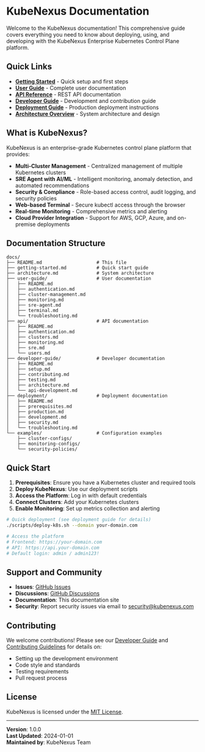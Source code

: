 # KubeNexus Documentation

Welcome to the KubeNexus documentation! This comprehensive guide covers everything you need to know about deploying, using, and developing with the KubeNexus Enterprise Kubernetes Control Plane platform.

## Quick Links

- **[Getting Started](getting-started.md)** - Quick setup and first steps
- **[User Guide](user-guide/)** - Complete user documentation
- **[API Reference](api/)** - REST API documentation
- **[Developer Guide](developer-guide/)** - Development and contribution guide
- **[Deployment Guide](deployment/)** - Production deployment instructions
- **[Architecture Overview](architecture.md)** - System architecture and design

## What is KubeNexus?

KubeNexus is an enterprise-grade Kubernetes control plane platform that provides:

- **Multi-Cluster Management** - Centralized management of multiple Kubernetes clusters
- **SRE Agent with AI/ML** - Intelligent monitoring, anomaly detection, and automated recommendations
- **Security & Compliance** - Role-based access control, audit logging, and security policies
- **Web-based Terminal** - Secure kubectl access through the browser
- **Real-time Monitoring** - Comprehensive metrics and alerting
- **Cloud Provider Integration** - Support for AWS, GCP, Azure, and on-premise deployments

## Documentation Structure

```
docs/
├── README.md                    # This file
├── getting-started.md           # Quick start guide
├── architecture.md              # System architecture
├── user-guide/                  # User documentation
│   ├── README.md
│   ├── authentication.md
│   ├── cluster-management.md
│   ├── monitoring.md
│   ├── sre-agent.md
│   ├── terminal.md
│   └── troubleshooting.md
├── api/                         # API documentation
│   ├── README.md
│   ├── authentication.md
│   ├── clusters.md
│   ├── monitoring.md
│   ├── sre.md
│   └── users.md
├── developer-guide/             # Developer documentation
│   ├── README.md
│   ├── setup.md
│   ├── contributing.md
│   ├── testing.md
│   ├── architecture.md
│   └── api-development.md
├── deployment/                  # Deployment documentation
│   ├── README.md
│   ├── prerequisites.md
│   ├── production.md
│   ├── development.md
│   ├── security.md
│   └── troubleshooting.md
└── examples/                    # Configuration examples
    ├── cluster-configs/
    ├── monitoring-configs/
    └── security-policies/
```

## Quick Start

1. **Prerequisites**: Ensure you have a Kubernetes cluster and required tools
2. **Deploy KubeNexus**: Use our deployment scripts
3. **Access the Platform**: Log in with default credentials
4. **Connect Clusters**: Add your Kubernetes clusters
5. **Enable Monitoring**: Set up metrics collection and alerting

```bash
# Quick deployment (see deployment guide for details)
./scripts/deploy-k8s.sh --domain your-domain.com

# Access the platform
# Frontend: https://your-domain.com
# API: https://api.your-domain.com
# Default login: admin / admin123!
```

## Support and Community

- **Issues**: [GitHub Issues](https://github.com/your-org/kubenexus/issues)
- **Discussions**: [GitHub Discussions](https://github.com/your-org/kubenexus/discussions)
- **Documentation**: This documentation site
- **Security**: Report security issues via email to security@kubenexus.com

## Contributing

We welcome contributions! Please see our [Developer Guide](developer-guide/) and [Contributing Guidelines](developer-guide/contributing.md) for details on:

- Setting up the development environment
- Code style and standards
- Testing requirements
- Pull request process

## License

KubeNexus is licensed under the [MIT License](../LICENSE).

---

**Version**: 1.0.0  
**Last Updated**: 2024-01-01  
**Maintained by**: KubeNexus Team 